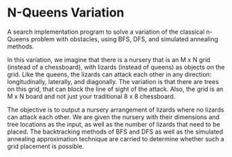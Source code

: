 # N-Queens Variation
A search implementation program to solve a variation of the classical n-Queens problem with obstacles, using BFS, DFS, and simulated annealing methods.

In this variation, we imagine that there is a nursery that is an M x N grid (instead of a chessboard), with lizards (instead of queens) as objects on the grid. Like the queens, the lizards can attack each other in any direction: longitudinally, laterally, and diagonally. The variation is that there are trees on this grid, that can block the line of sight of the attack. Also, the grid is an M x N board and not just your traditional 8 x 8 chessboard. 

The objective is to output a nursery arrangement of lizards where no lizards can attack each other. We are given the nursery with their dimensions and tree locations as the input, as well as the number of lizards that need to be placed. The backtracking methods of BFS and DFS as well as the simulated annealing approximation technique are carried to determine whether such a grid placement is possible. 